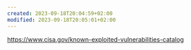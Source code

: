 ```yaml
---
created: 2023-09-18T20:04:59+02:00
modified: 2023-09-18T20:05:01+02:00
---
```


https://www.cisa.gov/known-exploited-vulnerabilities-catalog
